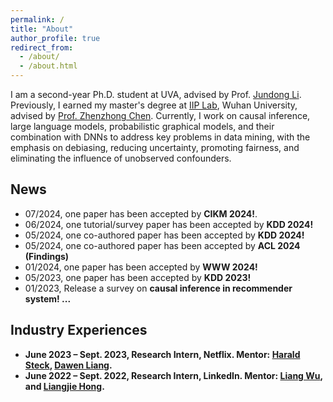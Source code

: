```yaml
---
permalink: /
title: "About"
author_profile: true
redirect_from:
  - /about/
  - /about.html
---
```



I am a second-year Ph.D. student at UVA, advised by Prof. [Jundong Li](https://jundongli.github.io/). Previously, I earned my master's degree at [IIP Lab](http://iip.whu.edu.cn/), Wuhan University, advised by [Prof. Zhenzhong Chen](http://iip.whu.edu.cn/~zzchen/index.html). Currently, I work on causal inference, large language models, probabilistic graphical models, and their combination with DNNs to address key problems in data mining, with the emphasis on debiasing, reducing uncertainty, promoting fairness, and eliminating the influence of unobserved confounders.

News
------
* 07/2024, one paper has been accepted by **CIKM 2024!**.
* 06/2024, one tutorial/survey paper has been accepted by **KDD 2024!**
* 05/2024, one co-authored paper has been accepted by **KDD 2024!**
* 05/2024, one co-authored paper has been accepted by **ACL 2024 (Findings)**
* 01/2024, one paper has been accepted by **WWW 2024!**
* 05/2023, one paper has been accepted by **KDD 2023!**
* 01/2023, Release a survey on <strong>causal inference in recommender system! 
...


Industry Experiences
------
* June 2023 – Sept. 2023, Research Intern, **Netflix**. Mentor: [Harald Steck](), [Dawen Liang]().
* June 2022 – Sept. 2022, Research Intern, **LinkedIn**. Mentor: [Liang Wu](), and [Liangjie Hong](). 
